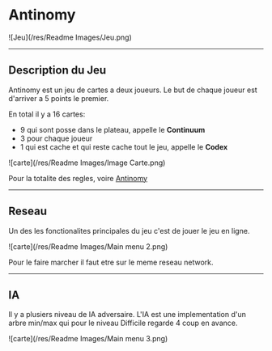 # Antinomy

![Jeu](/res/Readme Images/Jeu.png)
***

## Description du Jeu

Antinomy est un jeu de cartes a deux joueurs. Le but de chaque joueur est d'arriver
a 5 points le premier. 

En total il y a 16 cartes:
- 9 qui sont posse dans le plateau, appelle le **Continuum**
- 3 pour chaque joueur
- 1 qui est cache et qui reste cache tout le jeu, appelle le **Codex**

![carte](/res/Readme Images/Image Carte.png)

Pour la totalite des regles, voire [Antinomy](https://cdn.1j1ju.com/medias/e0/cb/94-antinomy-rulebook.pdf)

***


## Reseau
Un des les fonctionalites principales du jeu c'est de jouer le jeu en ligne.

![carte](/res/Readme Images/Main menu 2.png)

Pour le faire marcher il faut etre sur le meme reseau network.

***

## IA 
Il y a plusiers niveau de IA adversaire. L'IA est une implementation d'un arbre min/max qui
pour le niveau Difficile regarde 4 coup en avance.

![carte](/res/Readme Images/Main menu 3.png)
